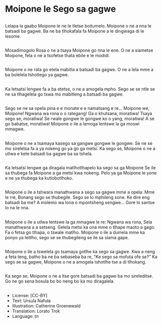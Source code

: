 # Moipone le Sego sa gagwe

##
Lelapa la gaabo Moipone le ne le
tletse boitumelo. Moipone o ne a
nna le batsadi ba gagwe. Ba ne ba
tlhokafala fa Moipone a le dingwaga
di le lesome.

##
Mosadimogolo Rosa o ne a tsaya
Moipone go nna le ene.
O ne a siametse Moipone, fela o ne
a tsofetse thata ebile e le modidi.

##
Moipone o ne rata go etela mabitla
a batsadi ba gagwe. O ne a lela
mme a ba bolelela tshotlego ya
gagwe.

##
Ka letsatsi lengwe fa a ba etetse, o
ne a amogela mpho. Sego se se ntle
se ne sa tlhagelela go tswa mo
mabitleng a batsadi ba gagwe.

##
Sego se ne sa opela pina e e
monate e e namatsang e re…
Moipone we, Moipone!
Ngwana wa rona o o rategang!
Ga o khutsana, moratiwa!
Tsaya sego se, moratiwa!
Se rwale gongwe le gongwe ko o
yang, moratiwa!
A se go babatse, moratiwa!
Moipone o ile a lemoga lentswe la
ga moswi mmagwe.

##
Moipone o ne a tsamaya kasego sa
gangwe gongwe le gongwe.
Se ne se mo sireletsa fa a ya
nokeng go ya go ga metsi.
Ka sego se, Moipone o ne a utlwa e
kete batsadi ba gagwe ba sa tshela.

##
Ka letsatsi lengwe ga diragala
matlhotlhapelo ka sego sa ga
Moipone Se ile sa thubega fa
Moipone a ga metsi kwa nokeng.
Pelo ya ga Moipone le yone e ne ya
thubega ka kutlobotlhoko.

##
Moipone o ile a tshwara
manathwana a sego sa gagwe mme
a opela:
Mme le rre,
Bonang sego se thubegile.
Sego se lo mphileng sone.
Ke dire eng batsadi ba me?
A molemo wa lona o mpontsheng
sengwe…
Gore lo santse lo na le nna.

##
Moipone o ile a utlwa lentswe la ga
mmagwe le re:
Ngwana wa rona,
Sela manathwana a a setseng.
Gelela metsi ka ona mme o tlhape
maoto a gago.
Fa o fetsa go tlhapa, o tswale
matlho.
Moipone o ile a dumela mme ka
ponyo ya leitlho, sego se se
thubegileng se ile sa siama gape.

##
Moipone o ile a tswelela go tsamaya
gotlhe ka sego sa gagwe.
Kwa a neng a feta teng, batho ba
ne ba sebaseba ba re, “Ke sego sa
mofuta ofe se?”
Ka sego se sa gagwe, Moipone o ne
a amogela tshotlhe tse a di
tlhokang.

##
Ka sego se, Moipone o ne a itse gore batsadi ba
gagwe ba mo sireleditse. Go ne go sena bosula bo bo
neng bo ka mo diragalela.

##
* License: [CC-BY]
* Text: Ursula Nafula
* Illustration: Catherine Groenewald
* Translation: Lorato Trok
* Language: tn
